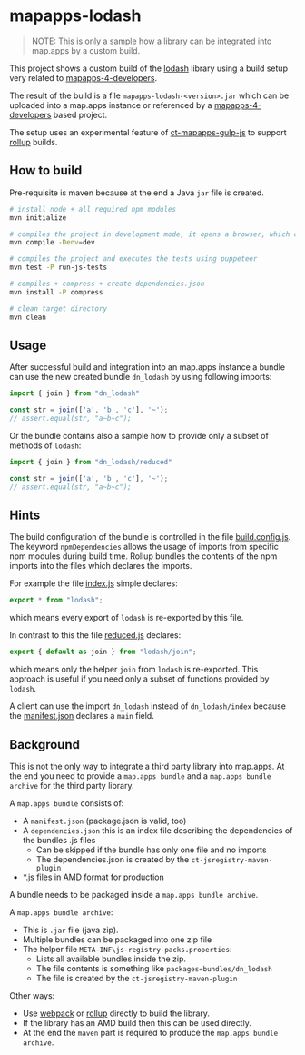 # mapapps-lodash

> NOTE: This is only a sample how a library can be integrated into map.apps by a custom build.

This project shows a custom build of the [lodash](https://lodash.com/) library using a build setup very related to [mapapps-4-developers](https://github.com/conterra/mapapps-4-developers).

The result of the build is a file `mapapps-lodash-<version>.jar` which can be uploaded into a map.apps instance or referenced by a [mapapps-4-developers](https://github.com/conterra/mapapps-4-developers) based project.

The setup uses an experimental feature of [ct-mapapps-gulp-js](https://www.npmjs.com/package/ct-mapapps-gulp-js) to support [rollup](https://rollupjs.org/) builds.

## How to build

Pre-requisite is maven because at the end a Java `jar` file is created.

```sh
# install node + all required npm modules
mvn initialize

# compiles the project in development mode, it opens a browser, which can be used to execute the sample unit tests.
mvn compile -Denv=dev

# compiles the project and executes the tests using puppeteer
mvn test -P run-js-tests

# compiles + compress + create dependencies.json
mvn install -P compress

# clean target directory
mvn clean
```

## Usage

After successful build and integration into an map.apps instance a bundle can use the new created bundle `dn_lodash` by using following imports:

```js
import { join } from "dn_lodash"

const str = join(['a', 'b', 'c'], '~');
// assert.equal(str, "a~b~c");
```

Or the bundle contains also a sample how to provide only a subset of methods of `lodash`:

```js
import { join } from "dn_lodash/reduced"

const str = join(['a', 'b', 'c'], '~');
// assert.equal(str, "a~b~c");
```

## Hints

The build configuration of the bundle is controlled in the file [build.config.js](./src/main/js/bundles/dn_lodash/build.config.js). The keyword `npmDependencies` allows the usage of imports from specific npm modules during build time.
Rollup bundles the contents of the npm imports into the files which declares the imports.

For example the file [index.js](./src/main/js/bundles/dn_lodash/index.js) simple declares:

```js
export * from "lodash";
```

which means every export of `lodash` is re-exported by this file.

In contrast to this the file [reduced.js](./src/main/js/bundles/dn_lodash/reduced.js) declares:

```js
export { default as join } from "lodash/join";
```

which means only the helper `join` from `lodash` is re-exported. This approach is useful if you need only a subset of functions provided by `lodash`.

A client can use the import `dn_lodash` instead of `dn_lodash/index` because the [manifest.json](./src/main/js/bundles/dn_lodash/manifest.json) declares a `main` field.

## Background

This is not the only way to integrate a third party library into map.apps.
At the end you need to provide a `map.apps bundle` and a `map.apps bundle archive` for the third party library.

A `map.apps bundle` consists of:

- A `manifest.json` (package.json is valid, too)
- A `dependencies.json` this is an index file describing the dependencies of the bundles .js files
  - Can be skipped if the bundle has only one file and no imports
  - The dependencies.json is created by the `ct-jsregistry-maven-plugin`
- *.js files in AMD format for production

A bundle needs to be packaged inside a `map.apps bundle archive`.

A `map.apps bundle archive`:

- This is `.jar` file (java zip).
- Multiple bundles can be packaged into one zip file
- The helper file `META-INF\js-registry-packs.properties`:
  - Lists all available bundles inside the zip.
  - The file contents is something like `packages=bundles/dn_lodash`
  - The file is created by the `ct-jsregistry-maven-plugin`

Other ways:

- Use [webpack](https://webpack.js.org/) or [rollup](https://rollupjs.org/) directly to build the library.
- If the library has an AMD build then this can be used directly.
- At the end the `maven` part is required to produce the `map.apps bundle archive`.
